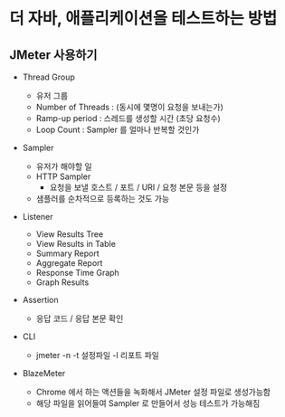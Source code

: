 # 더 자바, 애플리케이션을 테스트하는 방법

## JMeter 사용하기
- Thread Group
    - 유저 그룹
    - Number of Threads : (동시에 몇명이 요청을 보내는가)
    - Ramp-up period : 스레드를 생성할 시간 (초당 요청수)
    - Loop Count : Sampler 를 얼마나 반복할 것인가
- Sampler
    - 유저가 해야할 일
    - HTTP Sampler
        - 요청을 보낼 호스트 / 포트 / URI / 요청 본문 등을 설정
    - 샘플러를 순차적으로 등록하는 것도 가능
- Listener
    - View Results Tree
    - View Results in Table
    - Summary Report
    - Aggregate Report
    - Response Time Graph
    - Graph Results
- Assertion
    - 응답 코드 / 응답 본문 확인
- CLI
    - jmeter -n -t 설정파일 -l 리포트 파일
    
- BlazeMeter
    - Chrome 에서 하는 액션들을 녹화해서 JMeter 설정 파일로 생성가능함
    - 해당 파일을 읽어들여 Sampler 로 만들어서 성능 테스트가 가능해짐